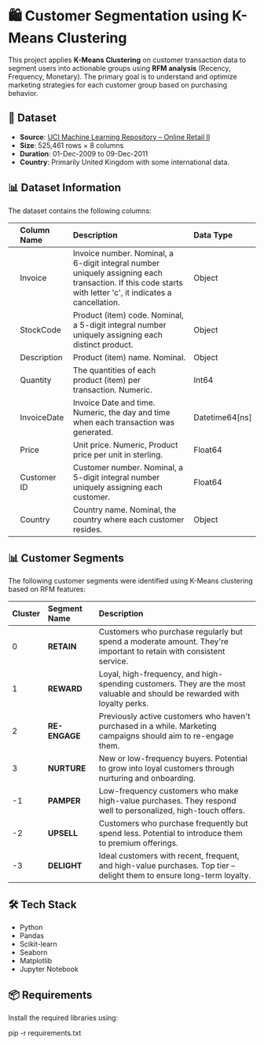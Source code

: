 # 🛍️ Customer Segmentation using K-Means Clustering

This project applies **K-Means Clustering** on customer transaction data to segment users into actionable groups using **RFM analysis** (Recency, Frequency, Monetary). The primary goal is to understand and optimize marketing strategies for each customer group based on purchasing behavior.

## 📁 Dataset

* **Source**: [UCI Machine Learning Repository – Online Retail II](https://archive.ics.uci.edu/dataset/502/online+retail+ii)
* **Size**: 525,461 rows × 8 columns
* **Duration**: 01-Dec-2009 to 09-Dec-2011
* **Country**: Primarily United Kingdom with some international data.

## 📊 Dataset Information

The dataset contains the following columns:

|   | **Column Name** | **Description** | **Data Type** |
| :-- | :---------------- | :------------------------------------------------------------------------------------------------------------------------------------------------------------------------ | :------------------ |
|   | Invoice           | Invoice number. Nominal, a 6-digit integral number uniquely assigning each transaction. If this code starts with letter 'c', it indicates a cancellation.                       | Object            |
|   | StockCode         | Product (item) code. Nominal, a 5-digit integral number uniquely assigning each distinct product.                                                                             | Object            |
|   | Description       | Product (item) name. Nominal.                                                                                                                                               | Object            |
|   | Quantity          | The quantities of each product (item) per transaction. Numeric.                                                                                                               | Int64             |
|   | InvoiceDate       | Invoice Date and time. Numeric, the day and time when each transaction was generated.                                                                                         | Datetime64\[ns\]    |
|   | Price             | Unit price. Numeric, Product price per unit in sterling.                                                                                                                      | Float64           |
|   | Customer ID       | Customer number. Nominal, a 5-digit integral number uniquely assigning each customer.                                                                                         | Float64           |
|   | Country           | Country name. Nominal, the country where each customer resides.                                                                                                               | Object            |

## 📊 Customer Segments

The following customer segments were identified using K-Means clustering based on RFM features:

| **Cluster** | **Segment Name** | **Description** |
| :---------- | :--------------- | :-------------------------------------------------------------------------------------------------------------- |
| 0           | **RETAIN** | Customers who purchase regularly but spend a moderate amount. They're important to retain with consistent service. |
| 1           | **REWARD** | Loyal, high-frequency, and high-spending customers. They are the most valuable and should be rewarded with loyalty perks. |
| 2           | **RE-ENGAGE** | Previously active customers who haven't purchased in a while. Marketing campaigns should aim to re-engage them.     |
| 3           | **NURTURE** | New or low-frequency buyers. Potential to grow into loyal customers through nurturing and onboarding.           |
| -1          | **PAMPER** | Low-frequency customers who make high-value purchases. They respond well to personalized, high-touch offers.         |
| -2          | **UPSELL** | Customers who purchase frequently but spend less. Potential to introduce them to premium offerings.               |
| -3          | **DELIGHT** | Ideal customers with recent, frequent, and high-value purchases. Top tier – delight them to ensure long-term loyalty.         |

## 🛠️ Tech Stack

* Python
* Pandas
* Scikit-learn
* Seaborn
* Matplotlib
* Jupyter Notebook

## 📦 Requirements

Install the required libraries using:

pip -r requirements.txt
